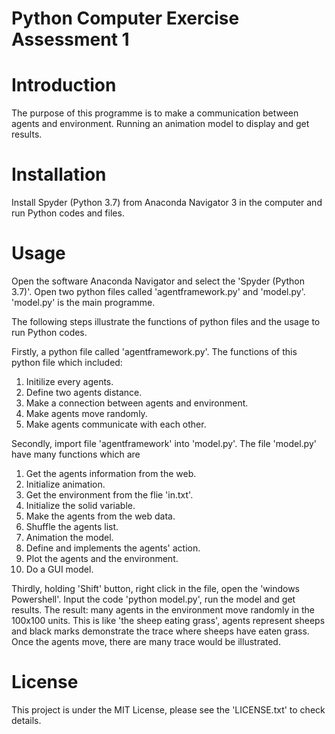 # Python Computer Exercise Assessment 1

# Introduction

The purpose of this programme is to make a communication between agents and environment. Running an animation model to display and get results.

# Installation

Install Spyder (Python 3.7) from Anaconda Navigator 3 in the computer and run Python codes and files.

# Usage

Open the software Anaconda Navigator and select the 'Spyder (Python 3.7)'. Open two python files called 'agentframework.py' and 'model.py'. 'model.py' is the main programme.

The following steps illustrate the functions of python files and the usage to run Python codes.

Firstly, a python file called 'agentframework.py'. The functions of this python file which included:

1. Initilize every agents.
2. Define two agents distance.
3. Make a connection between agents and environment.
4. Make agents move randomly.
5. Make agents communicate with each other.

Secondly, import file 'agentframework' into 'model.py'. The file 'model.py' have many functions which are

1. Get the agents information from the web.
2. Initialize animation.
3. Get the environment from the flie 'in.txt'.
4. Initialize the solid variable.
5. Make the agents from the web data.
6. Shuffle the agents list.
7. Animation the model.
8. Define and implements the agents' action.
9. Plot the agents and the environment. 
10. Do a GUI model. 

Thirdly, holding 'Shift' button, right click in the file, open the 'windows Powershell'. Input the code 'python model.py', run the model and get results.
The result: many agents in the environment move randomly in the 100x100 units. 
This is like 'the sheep eating grass', agents represent sheeps and black marks demonstrate the trace where sheeps have eaten grass. Once the agents move, there are many trace would be illustrated.

# License

This project is under the MIT License, please see the 'LICENSE.txt' to check details.
